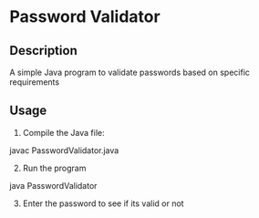 # Password Validator

## Description
A simple Java program to validate passwords based on specific requirements

## Usage
1. Compile the Java file:

javac PasswordValidator.java

2. Run the program

java PasswordValidator

3. Enter the password to see if its valid or not
